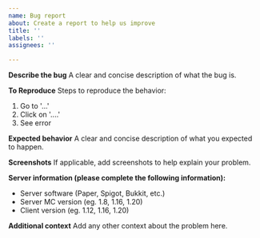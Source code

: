 ```yaml
---
name: Bug report
about: Create a report to help us improve
title: ''
labels: ''
assignees: ''

---
```


**Describe the bug**
A clear and concise description of what the bug is.

**To Reproduce**
Steps to reproduce the behavior:
1. Go to '...'
2. Click on '....'
3. See error

**Expected behavior**
A clear and concise description of what you expected to happen.

**Screenshots**
If applicable, add screenshots to help explain your problem.

**Server information (please complete the following information):**
 - Server software (Paper, Spigot, Bukkit, etc.)
 - Server MC version (eg. 1.8, 1.16, 1.20)
 - Client version (eg. 1.12, 1.16, 1.20)

**Additional context**
Add any other context about the problem here.

